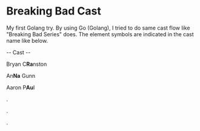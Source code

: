 # Breaking Bad Cast

My first Golang try. By using Go (Golang), I tried to do same cast flow like "Breaking Bad Series" does. The element symbols are indicated in the cast name like below.

-- Cast --

Bryan C**Ra**nston

An**Na** Gunn

Aaron P**Au**l

.

.

.
